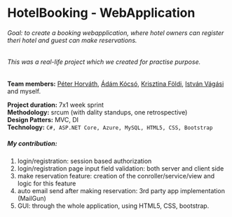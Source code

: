# HotelBooking  - WebApplication

###### Goal: to create a booking webapplication, where hotel owners can register theri hotel and guest can make reservations.
###### This was a real-life project which we created for practise purpose.

**Team members:** [Péter Horváth](https://github.com/horvpeti90), [Ádám Kócsó](https://github.com/KocsoTech), [Krisztina Földi](https://github.com/KrisztinaFoldi), [István Vágási](https://github.com/zombityu) and myself.

**Project duration:** 7x1 week sprint  
**Methodology:** srcum (with dality standups, one retrospective)  
**Design Patters:** MVC, DI  
**Technology:** ``` C#, ASP.NET Core, Azure, MySQL, HTML5, CSS, Bootstrap ```   
  
##### My contribution: 
1. login/registration: session based authorization
2. login/registration page input field validation: both server and client side
3. make reservation feature: creation of the conroller/service/view and logic for this feature
4. auto email send after making reservation: 3rd party app implementation (MailGun)
5. GUI: through the whole application, using HTML5, CSS, bootstrap.
